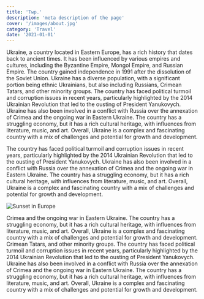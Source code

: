 ```yaml
---
title: 'Twp.'
description: 'meta description of the page'
cover: '/images/about.jpg'
category: 'Travel'
date: '2021-01-01'
---
```

Ukraine, a country located in Eastern Europe, has a rich history that dates back to ancient times. It has been influenced by various empires and cultures, including the Byzantine Empire, Mongol Empire, and Russian Empire. The country gained independence in 1991 after the dissolution of the Soviet Union. Ukraine has a diverse population, with a significant portion being ethnic Ukrainians, but also including Russians, Crimean Tatars, and other minority groups. The country has faced political turmoil and corruption issues in recent years, particularly highlighted by the 2014 Ukrainian Revolution that led to the ousting of President Yanukovych. Ukraine has also been involved in a conflict with Russia over the annexation of Crimea and the ongoing war in Eastern Ukraine. The country has a struggling economy, but it has a rich cultural heritage, with influences from literature, music, and art. Overall, Ukraine is a complex and fascinating country with a mix of challenges and potential for growth and development.  

The country has faced political turmoil and corruption issues in recent years, particularly highlighted by the 2014 Ukrainian Revolution that led to the ousting of President Yanukovych. Ukraine has also been involved in a conflict with Russia over the annexation of Crimea and the ongoing war in Eastern Ukraine. The country has a struggling economy, but it has a rich cultural heritage, with influences from literature, music, and art. Overall, Ukraine is a complex and fascinating country with a mix of challenges and potential for growth and development.

![Sunset in Europe](/images/about.jpg)


Crimea and the ongoing war in Eastern Ukraine. The country has a struggling economy, but it has a rich cultural heritage, with influences from literature, music, and art. Overall, Ukraine is a complex and fascinating country with a mix of challenges and potential for growth and development.  Crimean Tatars, and other minority groups. The country has faced political turmoil and corruption issues in recent years, particularly highlighted by the 2014 Ukrainian Revolution that led to the ousting of President Yanukovych. Ukraine has also been involved in a conflict with Russia over the annexation of Crimea and the ongoing war in Eastern Ukraine. The country has a struggling economy, but it has a rich cultural heritage, with influences from literature, music, and art. Overall, Ukraine is a complex and fascinating country with a mix of challenges and potential for growth and development.


